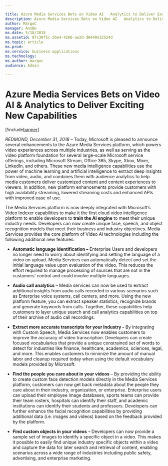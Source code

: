 ```yaml
---

title: Azure Media Services Bets on Video AI   Analytics to Deliver Exciting New Capabilities
description: Azure Media Services Bets on Video AI   Analytics to Deliver Exciting New Capabilities
author: MargoC
manager: AnnBe
ms.date: 5/18/2018
ms.assetid: 87c30f5c-2be4-4266-ae2d-d8449a32524d
ms.topic: article
ms.prod: 
ms.service: business-applications
ms.technology: 
ms.author: margoc
audience: Admin

---
```

#  Azure Media Services Bets on Video AI & Analytics to Deliver Exciting New Capabilities




[!include[banner](../../includes/banner.md)]

*REDMOND, December 31, 2018* – Today, Microsoft is pleased to announce several
enhancements to the Azure Media Services platform, which powers video
experiences across multiple industries, as well as serving as the video platform
foundation for several large-scale Microsoft service offerings, including
Microsoft Stream, Office 365, Skype, Xbox, Mixer, LinkedIn, and others. These
new media intelligence capabilities use the power of machine learning and
artificial intelligence to extract deep insights from video, audio, and combines
them with audience analytics to help media customers deliver customized content
and content experiences to viewers. In addition, new platform enhancements
provide customers with high availability streaming, lowered streaming costs and
enhanced APIs with improved ease of use.

The Media Services platform is now deeply integrated with Microsoft’s Video
Indexer capabilities to make it the first cloud video intelligence platform to
enable developers to **train the AI engine** to meet their unique industry
needs. Developers can now create unique face, speech, and object recognition
models ­that meet their business and industry objectives. Media Services
provides the core platform of Video AI technologies including the following
additional new features:

-   **Automatic language identification –** Enterprise Users and developers no
    longer need to worry about identifying and setting the language of a video
    on upload. Media Services can automatically detect and set the initial
    language value upon evaluation of the video. This reduces the effort
    required to manage processing of sources that are not in the customers’
    control and could involve multiple languages.

-   **Audio call analytics** – Media services can now be used to extract
    additional insights from audio calls recorded in various scenarios such as
    Enterprise voice systems, call centers, and more. Using the new platform
    feature, you can extract speaker statistics, recognize brands and generate
    keywords from calls. Together, these capabilities help customers to layer
    unique search and call analytics capabilities on top of their archive of
    audio call recordings.

-   **Extract more accurate transcripts for your Industry -** By integrating
    with Custom Speech, Media Services now enables customers to improve the
    accuracy of video transcription. Developers can create focused vocabularies
    that provide a unique constrained set of words to detect for industries like
    finance, healthcare, academics, sciences, legal, and more. This enables
    customers to minimize the amount of manual labor and cleanup required today
    when using the default vocabulary models provided by Microsoft.

-   **Find the people you care about in your videos** – By providing the ability
    to create custom face detection models directly in the Media Services
    platform, customers can now get back metadata about the people they care
    about in their industry, organization, or enterprise. Enterprise users can
    upload their employee image databases, sports teams can provide their team
    rosters, hospitals can identify their staff, and academic institutions can
    identify their students and professors. Developers can further enhance the
    facial recognition capabilities by providing additional data (i.e. images
    and videos) based on the feedback provided by the platform.

-   **Find custom objects in your videos** – Developers can now provide a sample
    set of images to identify a specific object in a video. This makes it
    possible to easily find unique industry specific objects within a video and
    capture the data for later search and retrieval of content, enabling
    scenarios across a wide range of industries including public safety,
    advertising, and enterprise marketing.
